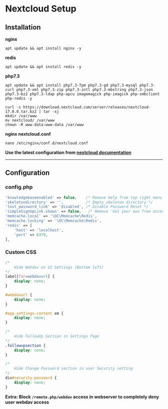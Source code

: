 # Nextcloud Setup

## Installation
**nginx**
```
apt update && apt install nginx -y
```

**redis**
```
apt update && apt install redis -y
```

**php7.3**
```
apt update && apt install php7.3-fpm php7.3-gd php7.3-mysql php7.3-curl php7.3-xml php7.3-zip php7.3-intl php7.3-mbstring php7.3-json php7.3-bz2 php7.3-ldap php-apcu imagemagick php-imagick php-smbclient php-redis -y
```

```
curl -s https://download.nextcloud.com/server/releases/nextcloud-17.0.0.tar.bz2 | tar -xj
mkdir /var/www
mv nextcloud/ /var/www
chown -R www-data:www-data /var/www
```

**nginx nextcloud.conf**
```
nano /etc/nginx/conf.d/nextcloud.conf
```
**Use the latest configuration from [nextcloud documentation](https://docs.nextcloud.com/server/15/admin_manual/installation/nginx.html)**

---
## Configuration
### config.php
```php
'knowledgebaseenabled' => false,    /* Remove Help from top right menu */
'skeletondirectory' => '',          /* Empty skeleton directory */
'lost_password_link' => 'disabled', /* Disable Password Reset */
'simpleSignUpLink.shown' => false,   /* Remove 'Get your own free account' in public share */
'memcache.local' => '\OC\Memcache\Redis',
'memcache.locking' => '\OC\Memcache\Redis',
'redis' => [
    'host' => 'localhost',
    'port' => 6379,
],
```


### Custom CSS
```css
/* 
    Hide Webdav on UI Settings (Bottom left) 
*/
label[for=webdavurl] {
    display: none;
}

#webdavurl {
    display: none;
}

#app-settings-content em {
    display: none;
}

/*
    Hide FollowUp Section in Settings Page
*/
.followupsection {
    display: none;
}

/*
    Hide Change Password section in user Security setting
*/
div#security-password {
    display: none;
}
```
**Extra: Block `/remote.php/webdav` access in webserver to completely deny user webdav access**